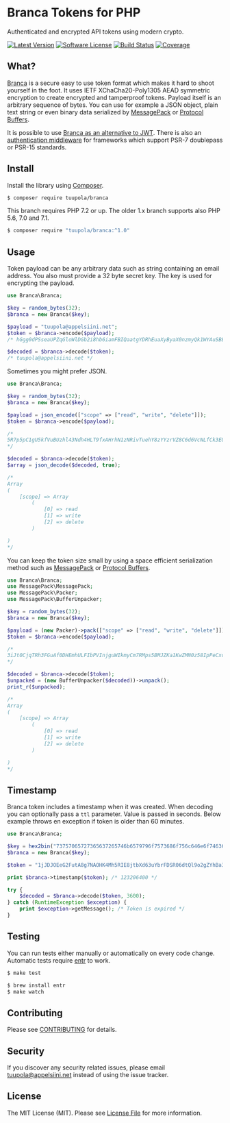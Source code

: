 #  Branca Tokens for PHP

Authenticated and encrypted API tokens using modern crypto.

[![Latest Version](https://img.shields.io/packagist/v/tuupola/branca.svg?style=flat-square)](https://packagist.org/packages/tuupola/branca)
[![Software License](https://img.shields.io/badge/license-MIT-brightgreen.svg?style=flat-square)](LICENSE.txt)
[![Build Status](https://img.shields.io/github/workflow/status/tuupola/branca-php/Tests/2.x?style=flat-square)](https://github.com/tuupola/branca-php/actions)
[![Coverage](https://img.shields.io/codecov/c/github/tuupola/branca-php.svg?style=flat-square)](https://codecov.io/github/tuupola/branca-php)



## What?

[Branca](https://github.com/tuupola/branca-spec) is a secure easy to use token format which makes it hard to shoot yourself in the foot. It uses IETF XChaCha20-Poly1305 AEAD symmetric encryption to create encrypted and tamperproof tokens. Payload itself is an arbitrary sequence of bytes. You can use for example a JSON object, plain text string or even binary data serialized by [MessagePack](http://msgpack.org/) or [Protocol Buffers](https://developers.google.com/protocol-buffers/).

It is possible to use [Branca as an alternative to JWT](https://appelsiini.net/2017/branca-alternative-to-jwt/). There is also an [authentication middleware](https://github.com/tuupola/branca-middleware) for frameworks which support PSR-7 doublepass or PSR-15 standards.

## Install

Install the library using [Composer](https://getcomposer.org/).


``` bash
$ composer require tuupola/branca
```

This branch requires PHP 7.2 or up. The older 1.x branch supports also PHP 5.6, 7.0 and 7.1.

``` bash
$ composer require "tuupola/branca:^1.0"
```

## Usage

Token payload can be any arbitrary data such as string containing an email
address. You also must provide a 32 byte secret key. The key is used for encrypting the payload.

```php
use Branca\Branca;

$key = random_bytes(32);
$branca = new Branca($key);

$payload = "tuupola@appelsiini.net";
$token = $branca->encode($payload);
/* hGgg0dPSseaUPZqGloWlDGb2i8hb6iamFBIQaatgYDRhEuaXyByaX0nzmyQk1WYAuSBEMWpB20Z1dENLFItwf1 */

$decoded = $branca->decode($token);
/* tuupola@appelsiini.net */
```

Sometimes you might prefer JSON.

```php
use Branca\Branca;

$key = random_bytes(32);
$branca = new Branca($key);

$payload = json_encode(["scope" => ["read", "write", "delete"]]);
$token = $branca->encode($payload);

/*
5R7p5pC1gU5kfVuBUzhl43Ndh4HLT9fxAHrhN1zNRivTuehY8zYYzrVZ8C6d6VcNLfCk3EUgBwwW6kIk0wm32O34OFIYz5LnOIezwcV2Xsfc
*/

$decoded = $branca->decode($token);
$array = json_decode($decoded, true);

/*
Array
(
    [scope] => Array
        (
            [0] => read
            [1] => write
            [2] => delete
        )

)
*/
```

You can keep the token size small by using a space efficient serialization method such as [MessagePack](http://msgpack.org/) or [Protocol Buffers](https://developers.google.com/protocol-buffers/).

```php
use Branca\Branca;
use MessagePack\MessagePack;
use MessagePack\Packer;
use MessagePack\BufferUnpacker;

$key = random_bytes(32);
$branca = new Branca($key);

$payload = (new Packer)->pack(["scope" => ["read", "write", "delete"]]);
$token = $branca->encode($payload);

/*
3iJt0CjqTRh3FGuAf0DHEmhULFIbPVInjguWIkmyCm7RMps5BMJZKa1KwZMN0z58IpPeCxdjoTdkurn9pl0YNrxAQfg3deP0
*/

$decoded = $branca->decode($token);
$unpacked = (new BufferUnpacker($decoded))->unpack();
print_r($unpacked);

/*
Array
(
    [scope] => Array
        (
            [0] => read
            [1] => write
            [2] => delete
        )

)
*/
```

## Timestamp

Branca token includes a timestamp when it was created. When decoding you can optionally pass a `ttl` parameter. Value is passed in seconds. Below example throws en exception if token is older than 60 minutes.

```php
use Branca\Branca;

$key = hex2bin("73757065727365637265746b6579796f7573686f756c646e6f74636f6d6d6974");
$branca = new Branca($key);

$token = "1jJDJOEeG2FutA8g7NAOHK4Mh5RIE8jtbXd63uYbrFDSR06dtQl9o2gZYhBa36nZHXVfiGFz";

print $branca->timestamp($token); /* 123206400 */

try {
    $decoded = $branca->decode($token, 3600);
} catch (RuntimeException $exception) {
    print $exception->getMessage(); /* Token is expired */
}
```

## Testing

You can run tests either manually or automatically on every code change. Automatic tests require [entr](http://entrproject.org/) to work.

``` bash
$ make test
```
``` bash
$ brew install entr
$ make watch
```

## Contributing

Please see [CONTRIBUTING](CONTRIBUTING.md) for details.

## Security

If you discover any security related issues, please email tuupola@appelsiini.net instead of using the issue tracker.

## License

The MIT License (MIT). Please see [License File](LICENSE.txt) for more information.
